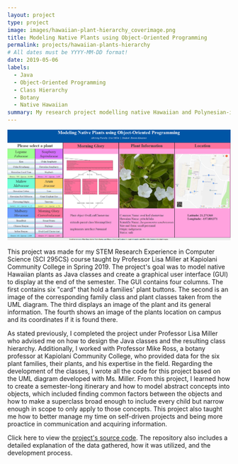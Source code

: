 ```yaml
---
layout: project
type: project
image: images/hawaiian-plant-hierarchy_coverimage.png
title: Modeling Native Plants using Object-Oriented Programming
permalink: projects/hawaiian-plants-hierarchy
# All dates must be YYYY-MM-DD format!
date: 2019-05-06
labels:
  - Java
  - Object-Oriented Programming
  - Class Hierarchy
  - Botany
  - Native Hawaiian
summary: My research project modelling native Hawaiian and Polynesian-introducted plants in a Java class hierarchy for SCI 295CS.
---
```


<img class="ui image" src="../images/hawaiian-plant-hierarchy_banner.png">

This project was made for my STEM Research Experience in Computer Science (SCI 295CS) course taught by Professor Lisa Miller at Kapiolani Community College in Spring 2019. The project's goal was to model native Hawaiian plants as Java classes and create a graphical user interface (GUI) to display at the end of the semester. The GUI contains four columns. The first contains six "card" that hold a families' plant buttons. The second is an image of the corresponding family class and plant classes taken from the UML diagram. The third displays an image of the plant and its general information. The fourth shows an image of the plants location on campus and its coordinates if it is found there.

As stated previously, I completed the project under Professor Lisa Miller who advised me on how to design the Java classes and the resulting class hierarchy. Additionally, I worked with Professor Mike Ross, a botany professor at Kapiolani Community College, who provided data for the six plant families, their plants, and his expertise in the field. Regarding the development of the classes, I wrote all the code for this project based on the UML diagram developed with Ms. Miller. From this project, I learned how to create a semester-long itinerary and how to model abstract concepts into objects, which included finding common factors between the objects and how to make a superclass broad enough to include every child but narrow enough in scope to only apply to those concepts. This project also taught me how to better manage my time on self-driven projects and being more proactice in communication and acquiring information. 

Click here to view the [project's source code](https://github.com/ronnie-kauanoe/plant-hierarchy). The repository also includes a detailed explanation of the data gathered, how it was utilized, and the development process.
